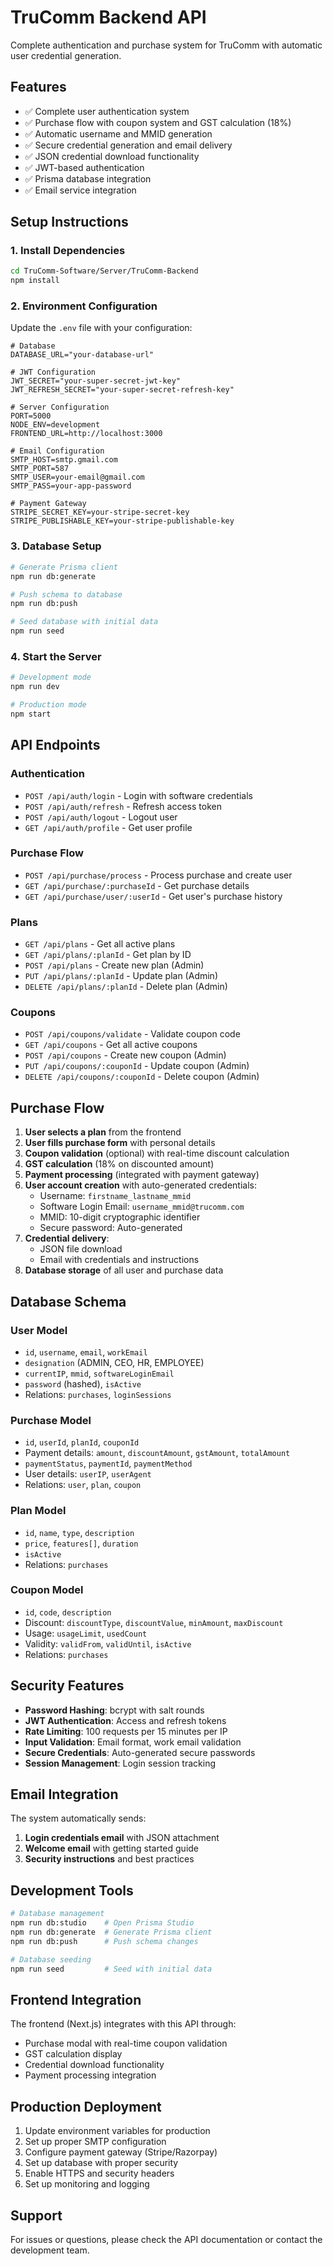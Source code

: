 # TruComm Backend API

Complete authentication and purchase system for TruComm with automatic user credential generation.

## Features

- ✅ Complete user authentication system
- ✅ Purchase flow with coupon system and GST calculation (18%)
- ✅ Automatic username and MMID generation
- ✅ Secure credential generation and email delivery
- ✅ JSON credential download functionality
- ✅ JWT-based authentication
- ✅ Prisma database integration
- ✅ Email service integration

## Setup Instructions

### 1. Install Dependencies

```bash
cd TruComm-Software/Server/TruComm-Backend
npm install
```

### 2. Environment Configuration

Update the `.env` file with your configuration:

```env
# Database
DATABASE_URL="your-database-url"

# JWT Configuration
JWT_SECRET="your-super-secret-jwt-key"
JWT_REFRESH_SECRET="your-super-secret-refresh-key"

# Server Configuration
PORT=5000
NODE_ENV=development
FRONTEND_URL=http://localhost:3000

# Email Configuration
SMTP_HOST=smtp.gmail.com
SMTP_PORT=587
SMTP_USER=your-email@gmail.com
SMTP_PASS=your-app-password

# Payment Gateway
STRIPE_SECRET_KEY=your-stripe-secret-key
STRIPE_PUBLISHABLE_KEY=your-stripe-publishable-key
```

### 3. Database Setup

```bash
# Generate Prisma client
npm run db:generate

# Push schema to database
npm run db:push

# Seed database with initial data
npm run seed
```

### 4. Start the Server

```bash
# Development mode
npm run dev

# Production mode
npm start
```

## API Endpoints

### Authentication
- `POST /api/auth/login` - Login with software credentials
- `POST /api/auth/refresh` - Refresh access token
- `POST /api/auth/logout` - Logout user
- `GET /api/auth/profile` - Get user profile

### Purchase Flow
- `POST /api/purchase/process` - Process purchase and create user
- `GET /api/purchase/:purchaseId` - Get purchase details
- `GET /api/purchase/user/:userId` - Get user's purchase history

### Plans
- `GET /api/plans` - Get all active plans
- `GET /api/plans/:planId` - Get plan by ID
- `POST /api/plans` - Create new plan (Admin)
- `PUT /api/plans/:planId` - Update plan (Admin)
- `DELETE /api/plans/:planId` - Delete plan (Admin)

### Coupons
- `POST /api/coupons/validate` - Validate coupon code
- `GET /api/coupons` - Get all active coupons
- `POST /api/coupons` - Create new coupon (Admin)
- `PUT /api/coupons/:couponId` - Update coupon (Admin)
- `DELETE /api/coupons/:couponId` - Delete coupon (Admin)

## Purchase Flow

1. **User selects a plan** from the frontend
2. **User fills purchase form** with personal details
3. **Coupon validation** (optional) with real-time discount calculation
4. **GST calculation** (18% on discounted amount)
5. **Payment processing** (integrated with payment gateway)
6. **User account creation** with auto-generated credentials:
   - Username: `firstname_lastname_mmid`
   - Software Login Email: `username_mmid@trucomm.com`
   - MMID: 10-digit cryptographic identifier
   - Secure password: Auto-generated
7. **Credential delivery**:
   - JSON file download
   - Email with credentials and instructions
8. **Database storage** of all user and purchase data

## Database Schema

### User Model
- `id`, `username`, `email`, `workEmail`
- `designation` (ADMIN, CEO, HR, EMPLOYEE)
- `currentIP`, `mmid`, `softwareLoginEmail`
- `password` (hashed), `isActive`
- Relations: `purchases`, `loginSessions`

### Purchase Model
- `id`, `userId`, `planId`, `couponId`
- Payment details: `amount`, `discountAmount`, `gstAmount`, `totalAmount`
- `paymentStatus`, `paymentId`, `paymentMethod`
- User details: `userIP`, `userAgent`
- Relations: `user`, `plan`, `coupon`

### Plan Model
- `id`, `name`, `type`, `description`
- `price`, `features[]`, `duration`
- `isActive`
- Relations: `purchases`

### Coupon Model
- `id`, `code`, `description`
- Discount: `discountType`, `discountValue`, `minAmount`, `maxDiscount`
- Usage: `usageLimit`, `usedCount`
- Validity: `validFrom`, `validUntil`, `isActive`
- Relations: `purchases`

## Security Features

- **Password Hashing**: bcrypt with salt rounds
- **JWT Authentication**: Access and refresh tokens
- **Rate Limiting**: 100 requests per 15 minutes per IP
- **Input Validation**: Email format, work email validation
- **Secure Credentials**: Auto-generated secure passwords
- **Session Management**: Login session tracking

## Email Integration

The system automatically sends:
1. **Login credentials email** with JSON attachment
2. **Welcome email** with getting started guide
3. **Security instructions** and best practices

## Development Tools

```bash
# Database management
npm run db:studio    # Open Prisma Studio
npm run db:generate  # Generate Prisma client
npm run db:push      # Push schema changes

# Database seeding
npm run seed         # Seed with initial data
```

## Frontend Integration

The frontend (Next.js) integrates with this API through:
- Purchase modal with real-time coupon validation
- GST calculation display
- Credential download functionality
- Payment processing integration

## Production Deployment

1. Update environment variables for production
2. Set up proper SMTP configuration
3. Configure payment gateway (Stripe/Razorpay)
4. Set up database with proper security
5. Enable HTTPS and security headers
6. Set up monitoring and logging

## Support

For issues or questions, please check the API documentation or contact the development team.

